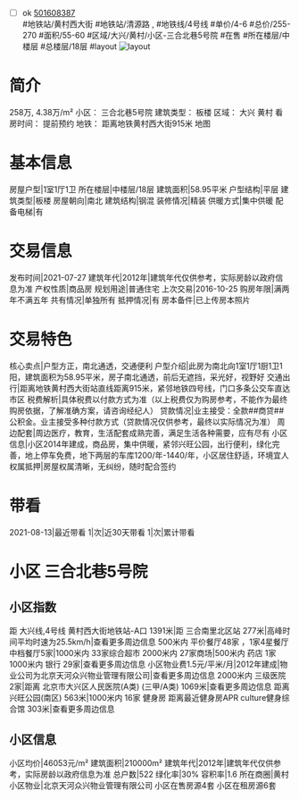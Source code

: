 - [ ] ok [501608387](https://bj.5i5j.com/ershoufang/501608387.html)  
 #地铁站/黄村西大街 #地铁站/清源路 ,  #地铁线/4号线
#单价/4-6 #总价/255-270 #面积/55-60   #区域/大兴/黄村/小区-三合北巷5号院 #在售 #所在楼层/中楼层 #总楼层/18层 #layout 
![layout](http://image2a.5i5j.com/bdir/layout/aac997edfd924d61a3ce077214926863.png_P5.jpg) 
# 简介 
 258万,  4.38万/m² 
小区： 三合北巷5号院
建筑类型： 板楼
区域： 大兴 黄村
看房时间： 提前预约
地铁： 距离地铁黄村西大街915米 地图
# 基本信息 
 房屋户型|1室1厅1卫
所在楼层|中楼层/18层
建筑面积|58.95平米
户型结构|平层
建筑类型|板楼
房屋朝向|南北
建筑结构|钢混
装修情况|精装
供暖方式|集中供暖
配备电梯|有
# 交易信息 
 发布时间|2021-07-27
建筑年代|2012年|建筑年代仅供参考，实际房龄以政府信息为准
产权性质|商品房
规划用途|普通住宅
上次交易|2016-10-25
购房年限|满两年不满五年
共有情况|单独所有
抵押情况|有
房本备件|已上传房本照片
# 交易特色 
 核心卖点|户型方正，南北通透，交通便利
户型介绍|此房为南北向1室1厅1厨1卫1阳，建筑面积为58.95平米，房子南北通透，前后无遮挡，采光好，视野好
交通出行|距离地铁黄村西大街站直线距离915米，紧邻地铁四号线，门口多条公交车直达市区
税费解析|具体税费以付款方式为准（以上税费仅为购房参考，不能作为最终购房依据，了解准确方案，请咨询经纪人）
贷款情况|业主接受：全款##商贷##公积金。业主接受多种付款方式（贷款情况仅供参考，最终以实际情况为准）
周边配套|周边医疗，教育，生活配套成熟完善，满足生活各种需要，应有尽有
小区信息|小区2014年建成，商品房，集中供暖，紧邻兴旺公园，出行便利，绿化完善，地上停车免费，地下两层的车库1200/年-1440/年，小区居住舒适，环境宜人
权属抵押|房屋权属清晰，无纠纷，随时配合签约
# 带看 
 2021-08-13|最近带看	 1|次|近30天带看	 1|次|累计带看
# 小区 三合北巷5号院
## 小区指数 
 距 大兴线,4号线 黄村西大街地铁站-A口 1391米|距 三合南里北区站 277米|高峰时间平均时速为25.5km/h|查看更多周边信息
500米内 平价餐厅48家 ，1家4星餐厅
中档餐厅5家|1000米内 33家综合超市
2000米内 27家商场|500米内 药店 1家
1000米内 银行 29家|查看更多周边信息
小区物业费1.5元/平米/月|2012年建成|物业公司为北京天河众兴物业管理有限公司|查看更多周边信息
2000米内 三级医院 2家|距离 北京市大兴区人民医院(A类) (三甲/A类) 1069米|查看更多周边信息
距离 兴旺公园(南区) 563米|1000米内 16家 健身房
距离最近健身房APR culture健身综合馆 303米|查看更多周边信息
## 小区信息 
 小区均价|46053元/m²
建筑面积|210000m²
建筑年代|2012年|建筑年代仅供参考，实际房龄以政府信息为准
总户数|522
绿化率|30%
容积率|1.6
所在商圈|黄村
小区物业|北京天河众兴物业管理有限公司
小区在售房源4套
小区在租房源6套
